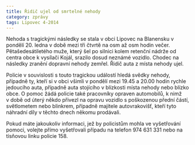```yaml
---
title: Řidič ujel od smrtelné nehody
category: zprávy
tags: Lipovec 4-2014
---
```


Nehoda s tragickými následky se stala v obci Lipovec na Blanensku v pondělí 20. ledna v době mezi tři čtvrtě na osm až osm hodin večer. Pětašedesátiletého muže, který šel po silnici kolem retenční nádrže od centra obce k vysílači Kojál, srazilo dosud neznámé vozidlo. Chodec na následky zranění dopravní nehody zemřel. Řidič auta z místa nehody ujel.

Policie v souvislosti s touto tragickou událostí hledá svědky nehody, případně ty, kteří si v obci všimli v pondělí mezi 19.45 a 20.00 hodin rychle jedoucího auta, případně auta stojícího v blízkosti místa nehody nebo blízko obce. O pomoc žádá policie také pracovníky opraven automobilů, k nimž v době od úterý někdo přivezl na opravu vozidlo s poškozenou přední částí, světlometem nebo blinkrem, případně majitele autovrakovišť, kteří tyto náhradní díly v těchto dnech někomu prodávali.

Pokud máte jakoukoliv informaci, jež by policistům mohla ve vyšetřování pomoci, volejte přímo vyšetřovali případu na telefon 974 631 331 nebo na tísňovou linku policie 158.